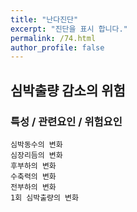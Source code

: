 ```yaml
---
title: "난다진단"
excerpt: "진단을 표시 합니다."
permalink: /74.html
author_profile: false
---
```

## 심박출량 감소의 위험




### 특성 / 관련요인 / 위험요인

>                

    심박동수의 변화
    심장리듬의 변화
    후부하의 변화
    수축력의 변화
    전부하의 변화
    1회 심박출량의 변화


